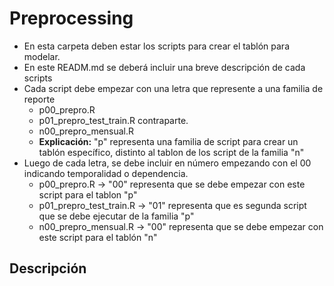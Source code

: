 # Preprocessing

+ En esta carpeta deben estar los scripts para crear el tablón para modelar.
+ En este READM.md se deberá incluir una breve descripción de cada scripts
+ Cada script debe empezar con una letra que represente a una familia de reporte
    * p00_prepro.R 
    * p01_prepro_test_train.R contraparte.
    * n00_prepro_mensual.R 
    * **Explicación:** "p" representa una familia de script para crear un tablón específico, distinto al tablon de los script de la familia "n"
+ Luego de cada letra, se debe incluir en número empezando con el 00 indicando temporalidad o dependencia.
    * p00_prepro.R -> "00" representa que se debe empezar con este script para el tablon "p"
    * p01_prepro_test_train.R -> "01" representa que es segunda script que se debe ejecutar de la familia "p"
    * n00_prepro_mensual.R  -> "00" representa que se debe empezar con este script para el tablón "n"
## Descripción
